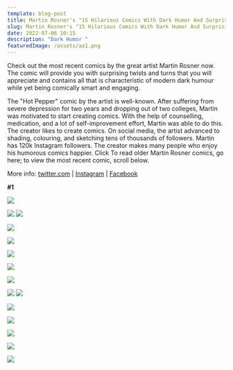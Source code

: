 ```yaml
---
template: blog-post
title: Martin Rosner's "15 Hilarious Comics With Dark Humor And Surprising Twists"
slug: Martin Rosner's "15 Hilarious Comics With Dark Humor And Surprising Twists"
date: 2022-07-06 10:15
description: "Dark Humor "
featuredImage: /assets/aa1.png
---
```

Check out the most recent comics by the great artist Martin Rosner now. The comic will provide you with surprising twists and turns that you will appreciate and contains all that is characteristic of modern dark humour while yet being comically smart and engaging.

<script async="" src="https://pagead2.googlesyndication.com/pagead/js/adsbygoogle.js?client=ca-pub-4648723387452672" crossorigin="anonymous"></script>

<ins class="adsbygoogle" style="display:block; text-align:center;" data-ad-layout="in-article" data-ad-format="fluid" data-ad-client="ca-pub-4648723387452672" data-ad-slot="9248327144"></ins>

<script>
     (adsbygoogle = window.adsbygoogle || []).push({});
</script>

The "Hot Pepper" comic by the artist is well-known. After suffering from severe depression for two years and dropping out of two colleges, Martin was motivated to start creating comics. With the help of counselling, medication, and a lot of self-improvement effort, Martin was able to do this. The creator likes to create comics. On social media, the artist advanced to shading, colouring, and sketching tens of thousands of followers. Martin has 120k Instagram followers. The creator makes many people who enjoy his humorous comics happier. Click To read older Martin Rosner comics, go here; to view the most recent comic, scroll below.

More info: [twitter.com](https://twitter.com/HotPaperComics/) | [Instagram](https://www.instagram.com/martin_rosner/) | [Facebook](https://www.facebook.com/HotPaperComics/)

**\#1**

 ![](/assets/s1.jpg)

   ![](/assets/s2.jpg)
   ![](/assets/s3.jpg)

 ![](/assets/s4.jpg)

 ![](/assets/s7.jpg)

<script async="" src="https://pagead2.googlesyndication.com/pagead/js/adsbygoogle.js?client=ca-pub-4648723387452672" crossorigin="anonymous"></script>

<ins class="adsbygoogle" style="display:block; text-align:center;" data-ad-layout="in-article" data-ad-format="fluid" data-ad-client="ca-pub-4648723387452672" data-ad-slot="9248327144"></ins>

<script>
     (adsbygoogle = window.adsbygoogle || []).push({});
</script>

 ![](/assets/s12.jpg)

![](/assets/s13.jpg)

![](/assets/s18.jpg)

 ![](/assets/s15.jpg)
 ![](/assets/s16.jpg)

<script async="" src="https://pagead2.googlesyndication.com/pagead/js/adsbygoogle.js?client=ca-pub-4648723387452672" crossorigin="anonymous"></script>

<ins class="adsbygoogle" style="display:block; text-align:center;" data-ad-layout="in-article" data-ad-format="fluid" data-ad-client="ca-pub-4648723387452672" data-ad-slot="9248327144"></ins>

<script>
     (adsbygoogle = window.adsbygoogle || []).push({});
</script>

 ![](/assets/s18.jpg)

 ![](/assets/s21.jpg)

<script async="" src="https://pagead2.googlesyndication.com/pagead/js/adsbygoogle.js?client=ca-pub-4648723387452672" crossorigin="anonymous"></script>

<ins class="adsbygoogle" style="display:block; text-align:center;" data-ad-layout="in-article" data-ad-format="fluid" data-ad-client="ca-pub-4648723387452672" data-ad-slot="9248327144"></ins>

<script>
     (adsbygoogle = window.adsbygoogle || []).push({});
</script>

![](/assets/s17.jpg)

![](/assets/s22.jpg)

![](/assets/s23.jpg)